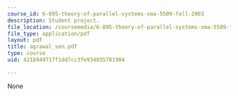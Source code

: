 ```yaml
---
course_id: 6-895-theory-of-parallel-systems-sma-5509-fall-2003
description: Student project.
file_location: /coursemedia/6-895-theory-of-parallel-systems-sma-5509-fall-2003/421b949717f1dd7cc3fe934855781904_agrawal_sen.pdf
file_type: application/pdf
layout: pdf
title: agrawal_sen.pdf
type: course
uid: 421b949717f1dd7cc3fe934855781904

---
```

None